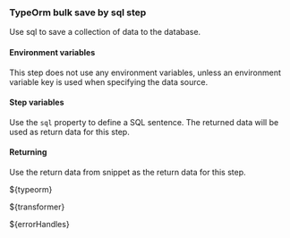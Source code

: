 ### TypeOrm bulk save by sql step

Use sql to save a collection of data to the database.

#### Environment variables

This step does not use any environment variables, unless an environment variable key is used when specifying the data source.

#### Step variables

Use the `sql` property to define a SQL sentence. The returned data will be used as return data for this step.

#### Returning

Use the return data from snippet as the return data for this step.

${typeorm}

${transformer}

${errorHandles}
